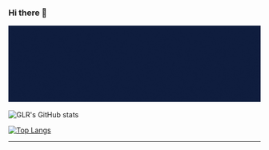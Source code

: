 ### Hi there 👋

<!--
**GLRJr/GLRJr** is a ✨ _special_ ✨ repository because its `README.md` (this file) appears on your GitHub profile.

Here are some ideas to get you started:

- 🔭 I’m currently working on ...
- 🌱 I’m currently learning ...
- 👯 I’m looking to collaborate on ...
- 🤔 I’m looking for help with ...
- 💬 Ask me about ...
- 📫 How to reach me: ...
- 😄 Pronouns: ...
- ⚡ Fun fact: ...
-->
<img src="github-readme-images/Blue Illustrated Technology General LinkedIn Banner.gif" alt="banner"></img>

![GLR's GitHub stats](https://github-readme-stats.vercel.app/api?username=GLRJr&show_icons=true)

[![Top Langs](https://github-readme-stats.vercel.app/api/top-langs/?username=GLRJr)](https://github.com/GLRJr/github-readme-stats)

<hr>

